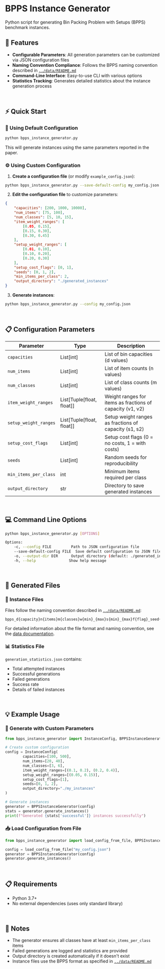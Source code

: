 # BPPS Instance Generator

Python script for generating Bin Packing Problem with Setups (BPPS) benchmark instances.

## 🚀 Features

- **Configurable Parameters**: All generation parameters can be customized via JSON configuration files
- **Naming Convention Compliance**: Follows the BPPS naming convention described in [`../data/README.md`](../data/README.md)
- **Command-Line Interface**: Easy-to-use CLI with various options
- **Statistics Tracking**: Generates detailed statistics about the instance generation process

<br>

## ⚡ Quick Start

### 🔧 Using Default Configuration

```bash
python bpps_instance_generator.py
```

This will generate instances using the same parameters reported in the paper.

### ⚙️ Using Custom Configuration

1. **Create a configuration file** (or modify `example_config.json`):

```bash
python bpps_instance_generator.py --save-default-config my_config.json
```

2. **Edit the configuration file** to customize parameters:

```json
{
    "capacities": [200, 1000, 10000],
    "num_items": [75, 100],
    "num_classes": [5, 10, 15],
    "item_weight_ranges": [
        [0.05, 0.15],
        [0.15, 0.30],
        [0.30, 0.45]
    ],
    "setup_weight_ranges": [
        [0.01, 0.10],
        [0.10, 0.20],
        [0.20, 0.30]
    ],
    "setup_cost_flags": [0, 1],
    "seeds": [0, 1, 2],
    "min_items_per_class": 2,
    "output_directory": "./generated_instances"
}
```

3. **Generate instances**:

```bash
python bpps_instance_generator.py --config my_config.json
```

<br>

## 📋 Configuration Parameters

| Parameter | Type | Description |
|-----------|------|-------------|
| `capacities` | List[int] | List of bin capacities (d values) |
| `num_items` | List[int] | List of item counts (n values) |
| `num_classes` | List[int] | List of class counts (m values) |
| `item_weight_ranges` | List[Tuple[float, float]] | Weight ranges for items as fractions of capacity (v1, v2) |
| `setup_weight_ranges` | List[Tuple[float, float]] | Setup weight ranges as fractions of capacity (s1, s2) |
| `setup_cost_flags` | List[int] | Setup cost flags (0 = no costs, 1 = with costs) |
| `seeds` | List[int] | Random seeds for reproducibility |
| `min_items_per_class` | int | Minimum items required per class |
| `output_directory` | str | Directory to save generated instances |

<br>

## 💻 Command Line Options

```bash
python bpps_instance_generator.py [OPTIONS]

Options:
    -c, --config FILE         Path to JSON configuration file
    --save-default-config FILE  Save default configuration to JSON file
    -o, --output-dir DIR      Output directory (default: ./generated_instances)
    -h, --help               Show help message
```

<br>

## 📁 Generated Files

### 📄 Instance Files

Files follow the naming convention described in [`../data/README.md`](../data/README.md):
```
bpps_d{capacity}n{items}m{classes}w{min}_{max}s{min}_{max}f{flag}_seed{value}.txt
```

For detailed information about the file format and naming convention, see the [data documentation](../data/README.md).

### 📊 Statistics File

`generation_statistics.json` contains:
- Total attempted instances
- Successful generations
- Failed generations
- Success rate
- Details of failed instances

<br>

## 💡 Example Usage

### 🎯 Generate with Custom Parameters

```python
from bpps_instance_generator import InstanceConfig, BPPSInstanceGenerator

# Create custom configuration
config = InstanceConfig(
        capacities=[100, 500],
        num_items=[20, 40],
        num_classes=[3, 6],
        item_weight_ranges=[(0.1, 0.2), (0.2, 0.4)],
        setup_weight_ranges=[(0.05, 0.15)],
        setup_cost_flags=[1],
        seeds=[0, 1, 2],
        output_directory="./my_instances"
)

# Generate instances
generator = BPPSInstanceGenerator(config)
stats = generator.generate_instances()
print(f"Generated {stats['successful']} instances successfully")
```

### 📥 Load Configuration from File

```python
from bpps_instance_generator import load_config_from_file, BPPSInstanceGenerator

config = load_config_from_file("my_config.json")
generator = BPPSInstanceGenerator(config)
generator.generate_instances()
```

<br>

## 📋 Requirements

- Python 3.7+
- No external dependencies (uses only standard library)

<br>

## 📝 Notes

- The generator ensures all classes have at least `min_items_per_class` items
- Failed generations are logged and statistics are provided
- Output directory is created automatically if it doesn't exist
- Instance files use the BPPS format as specified in [`../data/README.md`](../data/README.md)

